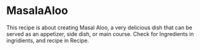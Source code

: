 # MasalaAloo 
This recipe is about creating Masal Aloo, a very delicious dish that can be served as an appetizer, side dish, or main course.
Check for Ingredients in ingridients, and recipe in Recipe.
